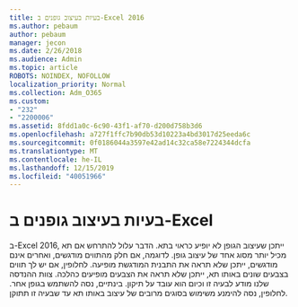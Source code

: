 ```yaml
---
title: בעיות בעיצוב גופנים ב-Excel 2016
ms.author: pebaum
author: pebaum
manager: jecon
ms.date: 2/26/2018
ms.audience: Admin
ms.topic: article
ROBOTS: NOINDEX, NOFOLLOW
localization_priority: Normal
ms.collection: Adm_O365
ms.custom:
- "232"
- "2200006"
ms.assetid: 8fdd1a0c-6c90-43f1-af70-d200d758b3d6
ms.openlocfilehash: a727f1ffc7b90db53d10223a4bd3017d25eeda6c
ms.sourcegitcommit: 0f0186044a3597e42ad14c32ca58e7224344dcfa
ms.translationtype: MT
ms.contentlocale: he-IL
ms.lasthandoff: 12/15/2019
ms.locfileid: "40051966"
---
```

# <a name="font-formatting-problems-in-excel"></a>בעיות בעיצוב גופנים ב-Excel

ב-Excel 2016, ייתכן שעיצוב הגופן לא יופיע כראוי בתא. הדבר עלול להתרחש אם תא מכיל יותר מסוג אחד של עיצוב גופן. לדוגמה, אם חלק מהתווים מודגשים, ואחרים אינם מודגשים, ייתכן שלא תראה את התבנית המודגשת מופיעה. לחלופין, אם יש לך תווים בצבעים שונים באותו תא, ייתכן שלא תראה את הצבעים מופיעים כהלכה. צוות ההנדסה שלנו מודע לבעיה זו וכיום הוא עובד על תיקון. בינתיים, נסה להשתמש בגופן אחר. לחלופין, נסה להימנע משימוש בסוגים מרובים של עיצוב באותו תא עד שבעיה זו תתוקן.
  